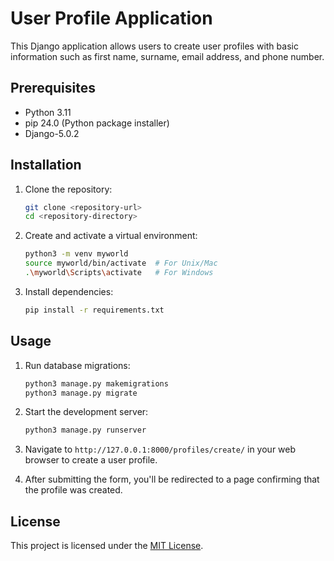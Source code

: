 # User Profile Application

This Django application allows users to create user profiles with basic information such as first name, surname, email address, and phone number.

## Prerequisites

- Python 3.11
- pip 24.0 (Python package installer)
- Django-5.0.2

## Installation

1. Clone the repository:

    ```bash
    git clone <repository-url>
    cd <repository-directory>
    ```

2. Create and activate a virtual environment:

    ```bash
    python3 -m venv myworld
    source myworld/bin/activate  # For Unix/Mac
    .\myworld\Scripts\activate   # For Windows
    ```

3. Install dependencies:

    ```bash
    pip install -r requirements.txt
    ```

## Usage

1. Run database migrations:

    ```bash
    python3 manage.py makemigrations
    python3 manage.py migrate
    ```

2. Start the development server:

    ```bash
    python3 manage.py runserver
    ```

3. Navigate to `http://127.0.0.1:8000/profiles/create/` in your web browser to create a user profile.

4. After submitting the form, you'll be redirected to a page confirming that the profile was created.

## License

This project is licensed under the [MIT License](LICENSE).
